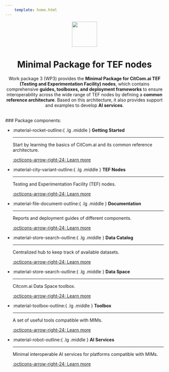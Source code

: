 ```yaml
---
    template: home.html
---
```

<style>
/* Hide title on the home page */
article > h1 {
    display: none
}

/* Fix title font-weight */
body > header > nav > div.md-header__title.md-header__title--active > div > div:nth-child(2){
    font-weight: 700;   
}
.package-icon{
    width: 5rem;
}
body > div.md-container > main > div > div > article > a{
    display: none
}
</style>

<div style="text-align: center;">

<img class="package-icon skip-glightbox" src="./assets/package.png">
  <h1>Minimal Package for TEF nodes</h1>
  <p>Work package 3 (WP3) provides the <strong>Minimal Package for CitCom.ai TEF (Testing and Experimentation Facility) nodes</strong>, which contains comprehensive <strong>guides, toolboxes, and deployment frameworks</strong> to ensure interoperability across the wide range of TEF nodes by defining a <strong>common reference architecture</strong>. Based on this architecture, it also provides support and examples to develop <strong>AI services</strong>.</p> 
</div>

<br>
### Package components:
<div class="grid cards" markdown>

-   :material-rocket-outline:{ .lg .middle } __Getting Started__

    ---

    Start by learning the basics of CitCom.ai and its common reference architecture.

    [:octicons-arrow-right-24: Learn more](./welcome.md)

-   :material-city-variant-outline:{ .lg .middle } __TEF Nodes__

    ---

    Testing and Experimentation Facility (TEF) nodes.

    [:octicons-arrow-right-24: Learn more](./tef/index.md)

-   :material-file-document-outline:{ .lg .middle } __Documentation__

    ---

    Reports and deployment guides of different components.

    [:octicons-arrow-right-24: Learn more](./documentation/index.md)

-   :material-store-search-outline:{ .lg .middle } __Data Catalog__

    ---

    Centralized hub to keep track of available datasets.

    [:octicons-arrow-right-24: Learn more](./data_catalog/index.md)

-   :material-store-search-outline:{ .lg .middle } __Data Space__

    ---

    Citcom.ai Data Space toolbox.

    [:octicons-arrow-right-24: Learn more](./dataspace/index.md)

-   :material-toolbox-outline:{ .lg .middle } __Toolbox__

    ---

    A set of useful tools compatible with MIMs.

    [:octicons-arrow-right-24: Learn more](./toolbox/index.md)

-   :material-robot-outline:{ .lg .middle } __AI Services__

    ---

    Minimal interoperable AI services for platforms compatible with MIMs.

    [:octicons-arrow-right-24: Learn more](./services/index.md)
</div>
